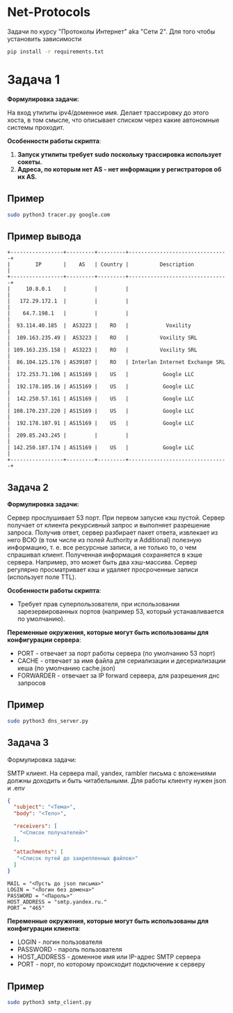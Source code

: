 # Net-Protocols
Задачи по курсу "Протоколы Интернет" aka "Сети 2".
Для того чтобы установить зависимости
```sh
pip install -r requirements.txt
```

# Задача 1
**Формулировка задачи:** 

На вход утилиты ipv4/доменное имя. Делает трассировку до этого хоста, в том смысле, что описывает списком через какие автономные системы проходит.

**Особенности работы скрипта**:

1. **Запуск утилиты требует sudo поскольку трассировка использует сокеты.**
2. **Адреса, по которым нет AS - нет информации у регистраторов об их AS.**
## Пример
```sh
sudo python3 tracer.py google.com
```
## Пример вывода
```
+-----------------+---------+---------+--------------------------------+
|        IP       |    AS   | Country |          Description           |
+-----------------+---------+---------+--------------------------------+
|     10.8.0.1    |         |         |                                |
|   172.29.172.1  |         |         |                                |
|    64.7.198.1   |         |         |                                |
|  93.114.40.185  |  AS3223 |    RO   |            Voxility            |
|  109.163.235.49 |  AS3223 |    RO   |          Voxility SRL          |
| 109.163.235.158 |  AS3223 |    RO   |          Voxility SRL          |
|  86.104.125.176 | AS39107 |    RO   | Interlan Internet Exchange SRL |
|  172.253.71.106 | AS15169 |    US   |           Google LLC           |
|  192.178.105.16 | AS15169 |    US   |           Google LLC           |
|  142.250.57.161 | AS15169 |    US   |           Google LLC           |
| 108.170.237.220 | AS15169 |    US   |           Google LLC           |
|  192.178.107.91 | AS15169 |    US   |           Google LLC           |
|  209.85.243.245 |         |         |                                |
| 142.250.187.174 | AS15169 |    US   |           Google LLC           |
+-----------------+---------+---------+--------------------------------+
```

## Задача 2
**Формулировка задачи:**

Сервер прослушивает 53 порт. При первом запуске кэш пустой.
Сервер получает от клиента рекурсивный запрос и выполняет
разрешение запроса. Получив ответ, сервер разбирает пакет ответа, извлекает из него ВСЮ (в том
числе из полей Authority и Additional) полезную информацию, т. е. все ресурсные записи, а не
только то, о чем спрашивал клиент. Полученная информация сохраняется в кэше сервера.
Например, это может быть два хэш-массива.
Сервер регулярно просматривает кэш и удаляет просроченные записи (использует поле TTL).

**Особенности работы скрипта**:

* Требует прав суперпользователя, при использовании зарезервированных портов (например 53, который устанавливается по умолчанию).

**Переменные окружения, которые могут быть использованы для конфигурации сервера**:

* PORT - отвечает за порт работы сервера (по умолчанию 53 порт)
* CACHE - отвечает за имя файла для сериализации и десериализации кеша (по умолчанию cache.json)
* FORWARDER - отвечает за IP forward сервера, для разрешения днс запросов
## Пример
```sh
sudo python3 dns_server.py
```
## Задача 3

Формулировка задачи:

SMTP клиент. На сервера mail, yandex, rambler письма с вложениями должны доходить и быть читабельными.
Для работы клиенту нужен json и .env
```json
{
  "subject": "<Тема>",
  "body": "<Тело>",

  "receivers": [
    "<Список получателей>"
  ],

  "attachments": [
   "<Cписок путей до закрепленных файлов>"
  ]
}
```
```env
MAIL = "<Пусть до json письма>"
LOGIN = "<Логин без домена>"
PASSWORD = "<Пароль>"
HOST_ADDRESS = "smtp.yandex.ru."
PORT = "465"
```


**Переменные окружения, которые могут быть использованы для конфигурации клиента**:

* LOGIN - логин пользователя
* PASSWORD - пароль пользователя
* HOST_ADDRESS - доменное имя или IP-адрес SMTP сервера
* PORT - порт, по которому происходит подключение к серверу

## Пример
```sh
sudo python3 smtp_client.py
```

